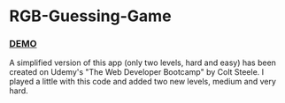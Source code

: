 # RGB-Guessing-Game
<h3><a href="https://pampuchskrytozerca.github.io/RGB-Guessing-Game/">DEMO</a></h3>

A simplified version of this app (only two levels, hard and easy) has been created on Udemy's "The Web Developer Bootcamp" by Colt Steele. I played a little with this code and added two new levels, medium and very hard.
